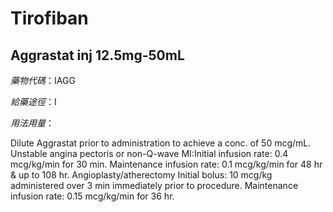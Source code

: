 # Tirofiban

## Aggrastat inj 12.5mg-50mL

*藥物代碼*：IAGG

*給藥途徑*：I

*用法用量*：

Dilute Aggrastat prior to administration to achieve a conc. of 50 mcg/mL. 
Unstable angina pectoris or non-Q-wave MI:Initial infusion rate: 0.4 mcg/kg/min for 30 min. Maintenance infusion rate: 0.1 mcg/kg/min for 48 hr & up to 108 hr. 
Angioplasty/atherectomy Initial bolus: 10 mcg/kg administered over 3 min immediately prior to procedure. Maintenance infusion rate: 0.15 mcg/kg/min for 36 hr.

